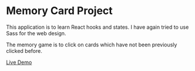 # Memory Card Project

This application is to learn React hooks and states. I have again tried to use Sass for the web design.

The memory game is to click on cards which have not been previously clicked before.

[Live Demo](https://carr0t02.github.io/memory-card/)
